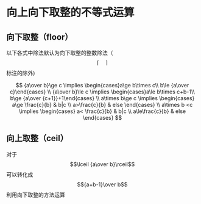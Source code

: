 # 向上向下取整的不等式运算

## 向下取整（floor）

以下各式中除法默认为向下取整的整数除法（ $$\lceil\quad \rceil$$ 标注的除外\)

$$
{a\over b}\ge c \implies \begin{cases}a\ge b\times c\\ b\le {a\over c}\end{cases} \\ {a\over b}\le c \implies \begin{cases}a\le b\times c+b-1\\ b\ge {a\over {c+1}}+1\end{cases}
\\
a\times b\ge c \implies 
\begin{cases}
a\ge \frac{c}{b} & b|c \\
a>\frac{c}{b} & else
\end{cases}
\\
a\times b <c \implies
\begin{cases}
a< \frac{c}{b} & b|c \\
a\le\frac{c}{b} & else
\end{cases}
$$

 

## 向上取整（ceil）

对于$$\lceil {a\over b}\rceil$$可以转化成$${a+b-1}\over b$$利用向下取整的方法运算

